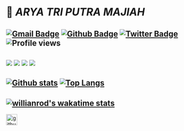 # <div align=”center”>:milky_way: *ARYA TRI PUTRA MAJIAH* </div> 
[![Gmail Badge](https://img.shields.io/badge/-myfriendandihave@gmail.com-c14438?style=flat&logo=Gmail&logoColor=white&link=mailto:myfriendandihave@gmail.com)](mailto:myfriendandihave@gmail.com) [![Github Badge](https://img.shields.io/badge/-aryatriputram-grey?style=flat&logo=github&logoColor=white&link=https://github.com/aryatriputram/)](https://www.github.com/aryatriputram/) [![Twitter Badge](https://img.shields.io/badge/-@aryatriputram-00acee?style=flat&logo=twitter&logoColor=white&link=https://twitter.com/@aryatriputram09/)](https://www.twitter.com/@aryatriputram09/) ![Profile views](https://gpvc.arturio.dev/aryatriputram)
---
![](https://img.shields.io/badge/OS-WINDOWS-informational?style=for-the-badge&logo=windows&logoColor=white&color=0078d6)
![](https://img.shields.io/badge/Editor-Visual%20Studio-informational?style=for-the-badge&logo=visual-studio&logoColor=white&color=5c2d91)
![](https://img.shields.io/badge/Code-C++-informational?style=for-the-badge&logo=c&logoColor=white&color=00059c)
![](https://img.shields.io/badge/Code-PYTHON-informational?style=for-the-badge&logo=python&logoColor=white&color=f7df1e)
---
[![Github stats](https://github-readme-stats.vercel.app/api?username=aryatriputram&show_icons=true&include_all_commits=true&count_private=true&theme=tokyonight)](https://github.com/aryatriputram/github-readme-stats)
[![Top Langs](https://github-readme-stats.vercel.app/api/top-langs/?username=aryatriputram&layout=compact&include_all_commits=true&count_private=true&theme=tokyonight)](https://github.com/aryatriputram/github-readme-stats)
---
[![willianrod's wakatime stats](https://github-readme-stats.vercel.app/api/wakatime?username=aryatriputram&count_private=true&show_icons=true&theme=tokyonight)](https://github.com/anuraghazra/github-readme-stats) 
---
[<img src='https://cdn.jsdelivr.net/npm/simple-icons@3.0.1/icons/github.svg' alt='github' height='30'>](https://github.com/aryatriputram)  
